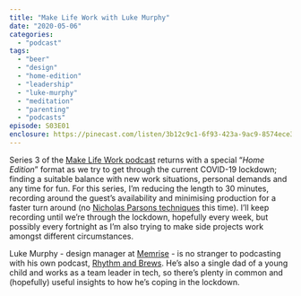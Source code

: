 ```yaml
---
title: "Make Life Work with Luke Murphy"
date: "2020-05-06"
categories: 
  - "podcast"
tags: 
  - "beer"
  - "design"
  - "home-edition"
  - "leadership"
  - "luke-murphy"
  - "meditation"
  - "parenting"
  - "podcasts"
episode: S03E01
enclosure: https://pinecast.com/listen/3b12c9c1-6f93-423a-9ac9-8574ece33ad4.m4a
---
```


Series 3 of the [Make Life Work podcast](https://sijobling.com/makelifework/) returns with a special “_Home Edition_” format as we try to get through the current COVID-19 lockdown; finding a suitable balance with new work situations, personal demands and any time for fun. For this series, I’m reducing the length to 30 minutes, recording around the guest’s availability and minimising production for a faster turn around (no [Nicholas Parsons techniques](https://sijobling.com/blog/nicholas-parsons-technique/) this time). I’ll keep recording until we’re through the lockdown, hopefully every week, but possibly every fortnight as I’m also trying to make side projects work amongst different circumstances.

Luke Murphy - design manager at [Memrise](https://linktr.ee/memrise) - is no stranger to podcasting with his own podcast, [Rhythm and Brews](https://rhythmbrews.co/). He’s also a single dad of a young child and works as a team leader in tech, so there’s plenty in common and (hopefully) useful insights to how he’s coping in the lockdown.

